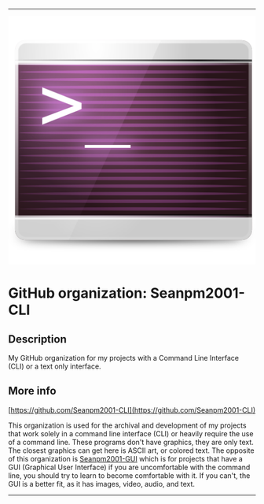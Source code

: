 
***

![CLI.png failed to load. The file may be missing or corrupt. Check the file path for errors first.](/AdditionalInfo/1/Seanpm2001-CLI/CLI.png)

# GitHub organization: Seanpm2001-CLI

## Description

My GitHub organization for my projects with a Command Line Interface (CLI) or a text only interface.

## More info

[https://github.com/Seanpm2001-CLI](https://github.com/Seanpm2001-CLI)

This organization is used for the archival and development of my projects that work solely in a command line interface (CLI) or heavily require the use of a command line. These programs don't have graphics, they are only text. The closest graphics can get here is ASCII art, or colored text. The opposite of this organization is [Seanpm2001-GUI](/AdditionalInfo/1/Seanpm2001-GUI/) which is for projects that have a GUI (Graphical User Interface) if you are uncomfortable with the command line, you should try to learn to become comfortable with it. If you can't, the GUI is a better fit, as it has images, video, audio, and text.

***
